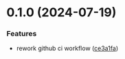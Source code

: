 # 0.1.0 (2024-07-19)


### Features

* rework github ci workflow ([ce3a1fa](https://github.com/l4rm4nd/TRSync/commit/ce3a1fa4bde15b9026ecf1ac9ef508b81a3e2df0))




